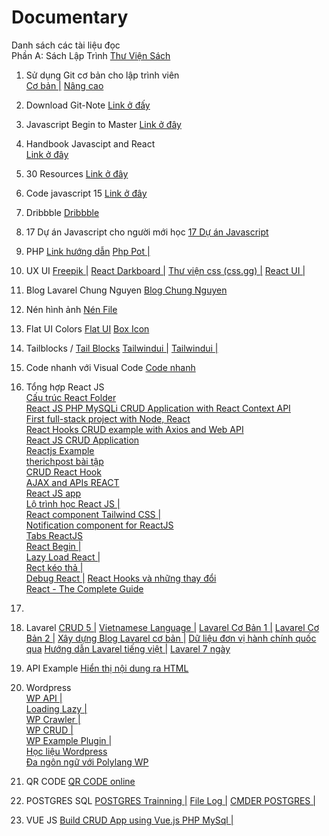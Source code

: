 # Documentary
Danh sách các tài liệu đọc<br>
Phần A: Sách Lập Trình 
<a href="https://hvitclan.vn/blog/category/thu-vien-5">Thư Viện Sách</a><br/>


01. Sử dụng Git cơ bản cho lập trình viên <br/>
<a target="_blank" href="https://anonystick.com/blog-developer/su-dung-git-co-ban-git-cho-moi-lap-trinh-vien-202005154951204?fbclid=IwAR3RZy6mWm3FbC58FoBPPB7xkoSOE47GmGteLg2AfUBLoHzcnbOPrwEUcC4">Cơ bản |</a> 
<a href="https://www.thanhlongdev.com/huong-dan-su-dung-git-va-cach-push-project-len-github/"> Nâng cao </a>

02. Download Git-Note 
<a target="_blank" href="https://anonystick.com/blog-developer/download-git-notes-for-professionals-book-2020050281968110?fbclid=IwAR25ukaVUoBKMo2_tZxyIQpVUs6cw2_3g_MGSKWse0-OaZaz0NPIKpdIB3k">Link ở đấy</a> 

03. Javascript Begin to Master 
<a target="_blank" href="https://anonystick.com/blog-developer/handbook-bi-kip-hoc-javascript-tu-begin-den-master-2019042290753541?fbclid=IwAR1R5vs42nOrHd32wcMLkzC5-bLCOZ3rgXLy3SlFq8HVQLs5z0yeYeD4V2I">Link ở đây</a> 

04. Handbook Javascipt and React <br/>
<a target="_blank" href="https://anonystick.com/document-javascript-6-handbooks-can-thiet-cho-cac-developer-javascript-GnAaOh4q.jsx?fbclid=IwAR2m1OgxsW4MbubRxIPujY_ZtXIp1_wH1SXSx0V6I7jGzFbv5-NiEeQwsSs">Link ở đây</a> <br/>

05. 30 Resources 
<a target="_blank" href="https://anonystick.com/learn-javascript-30-resources-developer-javascript-nen-following-201905225082261.jsx?fbclid=IwAR2m1OgxsW4MbubRxIPujY_ZtXIp1_wH1SXSx0V6I7jGzFbv5-NiEeQwsSs">Link ở đây</a> <br/>

06. Code javascript 15
<a target="_blank" href="https://anonystick.com/blog-developer/15-code-javascript-thuong-duoc-su-dung-voi-developer-javascript-2019070375061459.jsx?fbclid=IwAR25ukaVUoBKMo2_tZxyIQpVUs6cw2_3g_MGSKWse0-OaZaz0NPIKpdIB3k">Link ở đây</a>

07. Dribbble 
<a target="_blank" href="https://dribbble.com/shots/10859197-Papaya-Insurance-App?fbclid=IwAR36A96v_7W1Etat4oO-fhd4yqc-srRrRUjGxP-VEiVLNpnzI42y4JSObXw">Dribbble</a>

08. 17 Dự án Javascript cho người mới học 
<a target="_blank" href="https://dribbble.com/shots/10859197-Papaya-Insurance-App?fbclid=IwAR36A96v_7W1Etat4oO-fhd4yqc-srRrRUjGxP-VEiVLNpnzI42y4JSObXw">17 Dự án Javascript</a>

09. PHP 
<a target="_blank" href="https://phpgurukul.com/user-registration-and-login-using-php-oops-concepts/">Link hướng dẫn</a>
<a href="https://phppot.com/php/php-restful-web-service/">Php Pot |</a>

10. UX UI
<a target="_blank" href="https://www.freepik.com/">Freepik |</a>
<a target="_blank" href="https://github.com/DesignRevision/shards-dashboard-react">React Darkboard |</a>
<a target="_blank" href="https://thangdangblog.com/mot-so-thu-vien-css-huu-ich/">Thư viện css (css.gg) |</a>
<a target="_blank" href="https://assenti.github.io/react-ui-components/#/">React UI |</a>

11. Blog Lavarel Chung Nguyen
<a target="_blank" href="https://chungnguyen.xyz/category/laravel">Blog Chung Nguyen</a>

12. Nén hình ảnh
<a target="_blank" href="https://tinypng.com/">Nén File</a>

13. Flat UI Colors
<a target="_blank" href="https://flatuicolors.com/">Flat UI</a>
<a target="_blank" href="https://boxicons.com/usage/">Box Icon</a>

14. Tailblocks / 
<a target="_blank" href="https://mertjf.github.io/tailblocks/">Tail Blocks</a>
<a href="https://tailwindui.com/components">Tailwindui |</a>
<a href="https://tailwindcss.com/docs/utility-first">Tailwindui |</a>

15. Code nhanh với Visual Code
<a target="_blank" href="https://medium.com/better-programming/20-vs-code-shortcuts-for-fast-coding-cheatsheet-10b0e72fd5d">Code nhanh</a>

16. Tổng hợp React JS <br/>
<a target="_blank" href="https://xdevclass.com/cau-truc-react-folder-toi-uu-de-bao-tri-de-nang-cap/?fbclid=IwAR2AwgSiErAJxk08SygATqaO9FEuKnePQNXooV13AWx1DopFiXf-M2Tm0Us">Cấu trúc React Folder</a> <br/>
<a target="_blank" href="https://www.w3jar.com/react-js-php-mysqli-crud-application-with-react-context-api/">React JS PHP MySQLi CRUD Application with React Context API</a> <br/>
<a target="_blank" href="https://morioh.com/p/0fdc475586ee?fbclid=IwAR2AheqjIu-wDlL_x_gDN-cVQvjyVKUbh9R73Dtrfu2mQpNGPsJUxpt5yeE">First full-stack project with Node, React</a> <br/>
<a target="_blank" href="https://bezkoder.com/react-hooks-crud-axios-api/"> React Hooks CRUD example with Axios and Web API </a> <br/>
<a target="_blank" href="https://www.w3jar.com/react-js-crud-application/">React JS CRUD Application</a> <br/>
<a target="_blank" href="https://reactjsexample.com/">Reactjs Example</a> <br/>
<a target="_blank" href="https://therichpost.com/category/reactjs/">therichpost bài tập</a> <br/>
<a target="_blank" href="https://www.taniarascia.com/crud-app-in-react-with-hooks/">CRUD React Hook</a> <br/>
<a target="_blank" href="https://reactjs.org/docs/faq-ajax.html?fbclid=IwAR3b8RJy0D7uRQdD7a5uf5Hn2gmAcmkkL6j59lb9rtaIU46YFSJksMrhkdo">AJAX and APIs REACT</a> <br/>
<a href="https://kipalog.com/posts/ReactJS-voi-create-react-app-toan-tap">React JS app</a> <br/>
<a href="https://gist.github.com/paulnguyen-mn/e8a80c07ab9c090c19bce3c89d7cc50f?fbclid=IwAR2xuIaZZ3ebEz30Pl6XPA3jOTBwuDsdM9d-y3IGhGXp6QiKYZ9S7Ipri2w">Lộ trình học React JS |</a> <br/>
<a href="https://reactjsexample.com/a-react-component-library-based-on-tailwind-css/">React component Tailwind CSS |</a> <br/>
<a href="https://morioh.com/p/0cc45bd75093?fbclid=IwAR1H1W6hf9iBar5HAmjkmzaL2Dl3yHBdZfdRwQonNrFvSujgOB0Lvzm2_RI">Notification component for ReactJS</a> <br/>
<a href="https://codeburst.io/build-responsive-tabs-using-react-js-86cc3514c881">Tabs ReactJS</a> <br/>
<a href="https://github.com/enaqx/awesome-react?fbclid=IwAR2d_cklFqe71fduxo79D3-7LbKglPG3VQ_M77wPZzDCMrLrJiYBRZmphYY">React Begin |</a><br/>
<a href="https://viblo.asia/p/tai-sao-ban-nen-su-dung-lazyload-image-trong-ung-dung-reactjs-XL6lA9jglek">Lazy Load React |</a><br/>
<a href="https://viblo.asia/p/reactjs-keo-tha-sap-xep-cac-phan-tu-trong-danh-sach-OeVKBgPYZkW">Rect kéo thả |</a><br/>
<a href="https://vntalking.com/debug-react-trong-vscode.html">Debug React |</a>
<a target="_blank" href="https://www.w3jar.com/react-js-php-mysqli-crud-application-with-react-context-api/">React Hooks và những thay đổi</a> <br/>
<a target="_blank" href="https://morioh.com/p/d197ccd292fa?fbclid=IwAR3EKzSof1P31AcY15ulJ3NLNxdTj0RH6BdXaLqSEVJg0o6rutEirBqlbDU">React - The Complete Guide</a> <br/>

17.


18. Lavarel
<a href="https://topdev.vn/blog/laravel-5-5-va-reactjs-xay-dung-crud-create-read-update-delete-tu-dau/">CRUD 5 |</a>
<a href="https://github.com/dinhquochan/laravel-vietnamese-language">Vietnamese Language |</a>
<a href="https://viblo.asia/p/huong-dan-co-ban-phat-trien-web-voi-khung-phat-trien-laravel-phan-1-Qpmled8mZrd">Lavarel Cơ Bản 1 |</a>
<a href="https://viblo.asia/p/huong-dan-co-ban-phat-trien-web-voi-khung-phat-trien-laravel-phan-2-bWrZn4dO5xw">Lavarel Cơ Bản 2 |</a>
<a href="https://laptrinh.io/series/xay-dung-mot-blog-don-gian-su-dung-laravel">Xây dựng Blog Lavarel cơ bản |</a>
<a href="https://viblo.asia/p/database-don-vi-hanh-chinh-viet-nam-cho-laravel-naQZR9jQKvx?fbclid=IwAR25Fe44AtFK4Jorzl0LrNuUJVM4nQLKh8IXrM5Fu9x2TTCqkB7e_39sNoc">Dữ liệu đơn vị hành chính quốc qua</a>
<a href="https://hocwebchuan.com/tutorial/laravel/laravel_blade_template.php">Hướng dẫn Lavarel tiếng việt |</a>
<a href="https://allaravel.com/series/hoc-laravel-tu-a-den-z-mien-phi">Lavarel 7 ngày</a>

19. API Example
<a href="https://codecamp.vn/blog/hien-thi-noi-dung-tu-api-ra-trang-html/">Hiển thị nội dung ra HTML</a>

20. Wordpress <br/>
<a href="https://vinasupport.com/huong-dan-su-dung-wordpress-rest-api/">WP API |</a> <br/>
<a href="https://medium.com/@imranhsayed/lazy-loading-images-in-wordpress-f4162114305f">Loading Lazy |</a> <br/>
<a href="https://hoangan.net/huong-dan-crawler-data-trong-wordpress.html?fbclid=IwAR0DWQa8H6yvRn-0pNfQzAfA0P0d3xQPKDV8YEc9RHu1V_ASIfkCoqdIMhE">WP Crawler |</a> <br/>
<a href="https://www.davidangulo.xyz/how-to-create-crud-operations-plugin-in-wordpress/">WP CRUD |</a> <br/>
<a href="https://github.com/eduardoarandah/wordpress-crud-example">WP Example Plugin |</a> <br/>
<a href="https://www.hoangweb.com/category/wordpress">Học liệu Wordpress</a> <br/>
<a href="https://thachpham.com/wordpress/wp-plugin/lam-website-da-ngon-ngu-voi-polylang.html">Đa ngôn ngữ với Polylang WP</a> <br/>

21. QR CODE
<a href="https://www.the-qrcode-generator.com/">QR CODE online</a>

22. POSTGRES SQL
<a href="https://www.postgresqltutorial.com/postgresql-sample-database/">POSTGRES Trainning |</a>
<a href="https://vinasupport.com/hien-thi-va-log-toan-bo-sql-query-trong-postgresql/">File Log |</a>
<a href="http://jonathansoma.com/lede/foundations-2019/sql-management/running-postgres/">CMDER POSTGRES |</a>

22. VUE JS
<a href="https://www.webslesson.info/2020/04/build-crud-app-using-vuejs-php-mysql.html">Build CRUD App using Vue.js PHP MySql |</a>
